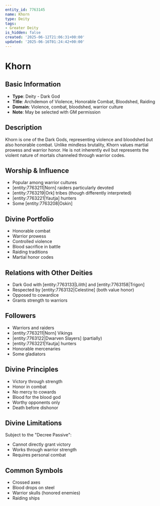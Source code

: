 ```yaml
---
entity_id: 7763145
name: Khorn
type: Deity
tags:
- Greater Deity
is_hidden: false
created: '2025-06-12T21:06:31+00:00'
updated: '2025-06-16T01:24:42+00:00'
---
```


# Khorn

## Basic Information

- **Type**: Deity - Dark God
- **Title**: Archdemon of Violence, Honorable Combat, Bloodshed, Raiding
- **Domain**: Violence, combat, bloodshed, warrior culture
- **Note**: May be selected with GM permission

## Description

Khorn is one of the Dark Gods, representing violence and bloodshed but also honorable combat. Unlike mindless brutality, Khorn values martial prowess and warrior honor. He is not inherently evil but represents the violent nature of mortals channeled through warrior codes.

## Worship & Influence

- Popular among warrior cultures
- [entity:7763211|Norn] raiders particularly devoted
- [entity:7763219|Ork] tribes (though differently interpreted)
- [entity:7763221|Yautja] hunters
- Some [entity:7763208|Oskin]

## Divine Portfolio

- Honorable combat
- Warrior prowess
- Controlled violence
- Blood sacrifice in battle
- Raiding traditions
- Martial honor codes

## Relations with Other Deities

- Dark God with [entity:7763133|Lilith] and [entity:7763158|Trigon]
- Respected by [entity:7763132|Celestine] (both value honor)
- Opposed to cowardice
- Grants strength to warriors

## Followers

- Warriors and raiders
- [entity:7763211|Norn] Vikings
- [entity:7763122|Dwarven Slayers] (partially)
- [entity:7763221|Yautja] hunters
- Honorable mercenaries
- Some gladiators

## Divine Principles

- Victory through strength
- Honor in combat
- No mercy to cowards
- Blood for the blood god
- Worthy opponents only
- Death before dishonor

## Divine Limitations

Subject to the "Decree Passive":

- Cannot directly grant victory
- Works through warrior strength
- Requires personal combat

## Common Symbols

- Crossed axes
- Blood drops on steel
- Warrior skulls (honored enemies)
- Raiding ships